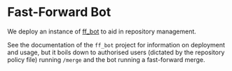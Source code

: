 # Fast-Forward Bot

We deploy an instance of [ff_bot](https://github.com/jb3/ff_bot) to aid in
repository management.

See the documentation of the `ff_bot` project for information on deployment and
usage, but it boils down to authorised users (dictated by the repository policy
file) running `/merge` and the bot running a fast-forward merge.
